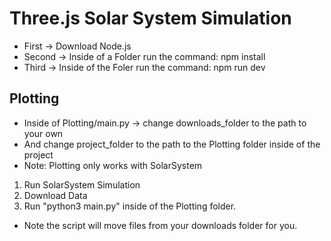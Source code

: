 # Three.js Solar System Simulation
* First -> Download Node.js
* Second -> Inside of a Folder run the command:
npm install
* Third -> Inside of the Foler run the command:
npm run dev

## Plotting
* Inside of Plotting/main.py -> change downloads_folder to the path to your own
* And change project_folder to the path to the Plotting folder inside of the project
* Note: Plotting only works with SolarSystem
1. Run SolarSystem Simulation
2. Download Data
3. Run "python3 main.py" inside of the Plotting folder.
* Note the script will move files from your downloads folder for you.
